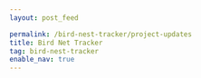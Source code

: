```yaml
---
layout: post_feed

permalink: /bird-nest-tracker/project-updates
title: Bird Net Tracker
tag: bird-nest-tracker
enable_nav: true
---
```

